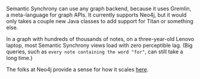 Semantic Synchrony can use any graph backend, because it uses Gremlin, a meta-language for graph APIs. It currently supports Neo4j, but it would only takes a couple new Java classes to add support for Titan or something else.

In a graph with hundreds of thousands of notes, on a three-year-old Lenovo laptop, most Semantic Synchrony views load with zero perceptible lag. (Big queries, such as `every note containing the word "for"`, can still take a long time.)

The folks at Neo4j provide a sense for how it scales [here](https://neo4j.com/news/how-much-faster-is-a-graph-database-really/).
